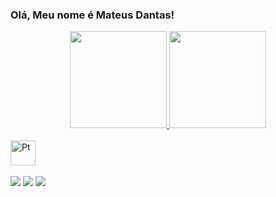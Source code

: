### Olá, Meu nome é Mateus Dantas!

<!--
**mateus-dm/mateus-dm** is a ✨ _special_ ✨ repository because its `README.md` (this file) appears on your GitHub profile.
-->
<div align="center" style="display: flex, flex-direction: row">
  <a href="https://github.com/mateus-dm">
  <img height="155rem" src="https://github-readme-stats.vercel.app/api?username=mateus-dm&show_icons=true&theme=dracula&include_all_commits=true&count_private=true"/>
  <img height="155rem" src="https://github-readme-stats.vercel.app/api/top-langs/?username=mateus-dm&layout=compact&langs_count=7&theme=dracula"/>
</div>
<div style="display: inline_block"><br>
  <img align="center" alt="Pt" height="40" width="40" src="https://user-images.githubusercontent.com/62097680/218510250-85eb4634-8de3-4568-9e71-24ccf4475a12.png">
</div>
 <br>
  <div>
  <a href="https://instagram.com/mateusd.m" target="_blank"><img src="https://img.shields.io/badge/-Instagram-%23E4405F?style=for-the-badge&logo=instagram&logoColor=white" target="_blank"></a>
  <a href = "mailto:mateussd2@gmail.com"><img src="https://img.shields.io/badge/-Gmail-%23333?style=for-the-badge&logo=gmail&logoColor=white" target="_blank"></a>
  <a href="https://www.linkedin.com/in/mateus-dantas-monico-b9b88418b/" target="_blank"><img src="https://img.shields.io/badge/-LinkedIn-%230077B5?style=for-the-badge&logo=linkedin&logoColor=white" target="_blank"></a>
